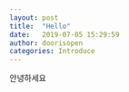 ```yaml
---
layout: post
title:  "Hello"
date:   2019-07-05 15:29:59
author: doorisopen
categories: Introduce
---
```


안녕하세요